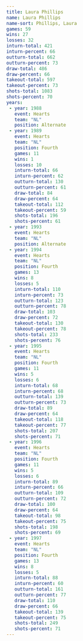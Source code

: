 ```yaml
---
title: Laura Phillips
name: Laura Phillips
name-sort: Phillips, Laura
games: 59
wins: 27
losses: 32
inturn-total: 421
inturn-percent: 66
outturn-total: 662
outturn-percent: 73
draw-total: 486
draw-percent: 66
takeout-total: 597
takeout-percent: 73
shots-total: 1083
shots-percent: 70
years:
 - year: 1988
   event: Hearts
   team: "NL"
   position: Alternate
 - year: 1989
   event: Hearts
   team: "NL"
   position: Fourth
   games: 11
   wins: 1
   losses: 10
   inturn-total: 66
   inturn-percent: 62
   outturn-total: 130
   outturn-percent: 61
   draw-total: 84
   draw-percent: 64
   takeout-total: 112
   takeout-percent: 59
   shots-total: 196
   shots-percent: 61
 - year: 1993
   event: Hearts
   team: "NL"
   position: Alternate
 - year: 1994
   event: Hearts
   team: "NL"
   position: Fourth
   games: 13
   wins: 8
   losses: 5
   inturn-total: 110
   inturn-percent: 73
   outturn-total: 123
   outturn-percent: 78
   draw-total: 103
   draw-percent: 72
   takeout-total: 130
   takeout-percent: 78
   shots-total: 233
   shots-percent: 76
 - year: 1995
   event: Hearts
   team: "NL"
   position: Fourth
   games: 11
   wins: 5
   losses: 6
   inturn-total: 68
   inturn-percent: 68
   outturn-total: 139
   outturn-percent: 73
   draw-total: 89
   draw-percent: 64
   takeout-total: 118
   takeout-percent: 77
   shots-total: 207
   shots-percent: 71
 - year: 1996
   event: Hearts
   team: "NL"
   position: Fourth
   games: 11
   wins: 5
   losses: 6
   inturn-total: 89
   inturn-percent: 66
   outturn-total: 109
   outturn-percent: 72
   draw-total: 100
   draw-percent: 64
   takeout-total: 98
   takeout-percent: 75
   shots-total: 198
   shots-percent: 69
 - year: 1997
   event: Hearts
   team: "NL"
   position: Fourth
   games: 13
   wins: 8
   losses: 5
   inturn-total: 88
   inturn-percent: 60
   outturn-total: 161
   outturn-percent: 77
   draw-total: 110
   draw-percent: 66
   takeout-total: 139
   takeout-percent: 75
   shots-total: 249
   shots-percent: 71
---
```

